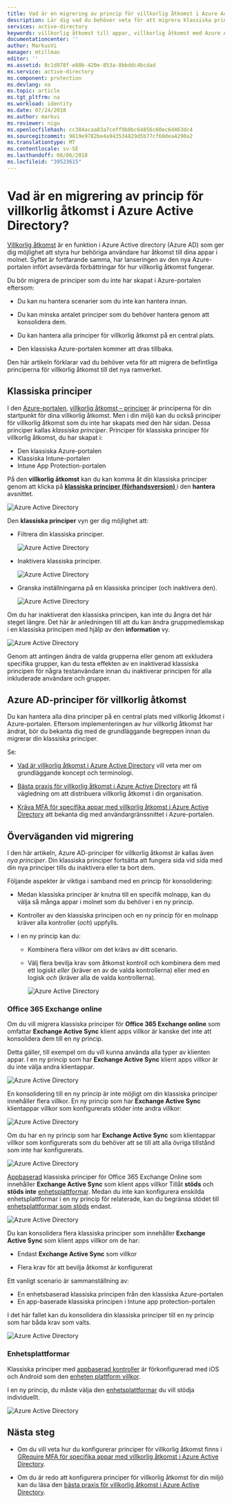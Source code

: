 ```yaml
---
title: Vad är en migrering av princip för villkorlig åtkomst i Azure Active Directory? | Microsoft Docs
description: Lär dig vad du behöver veta för att migrera klassiska principer i Azure-portalen.
services: active-directory
keywords: villkorlig åtkomst till appar, villkorlig åtkomst med Azure AD, säker åtkomst till företagets resurser, principer för villkorlig åtkomst
documentationcenter: ''
author: MarkusVi
manager: mtillman
editor: ''
ms.assetid: 8c1d978f-e80b-420e-853a-8bbddc4bcdad
ms.service: active-directory
ms.component: protection
ms.devlang: na
ms.topic: article
ms.tgt_pltfrm: na
ms.workload: identity
ms.date: 07/24/2018
ms.author: markvi
ms.reviewer: nigu
ms.openlocfilehash: cc384acaa83a7ceff9b0bc64856c60ec6d463dc4
ms.sourcegitcommit: 9819e9782be4a943534829d5b77cf60dea4290a2
ms.translationtype: MT
ms.contentlocale: sv-SE
ms.lasthandoff: 08/06/2018
ms.locfileid: "39523615"
---
```

# <a name="what-is-a-policy-migration-in-azure-active-directory-conditional-access"></a>Vad är en migrering av princip för villkorlig åtkomst i Azure Active Directory? 


[Villkorlig åtkomst](active-directory-conditional-access-azure-portal.md) är en funktion i Azure Active directory (Azure AD) som ger dig möjlighet att styra hur behöriga användare har åtkomst till dina appar i molnet. Syftet är fortfarande samma, har lanseringen av den nya Azure-portalen infört avsevärda förbättringar för hur villkorlig åtkomst fungerar.

Du bör migrera de principer som du inte har skapat i Azure-portalen eftersom:

- Du kan nu hantera scenarier som du inte kan hantera innan.

- Du kan minska antalet principer som du behöver hantera genom att konsolidera dem.   

- Du kan hantera alla principer för villkorlig åtkomst på en central plats.

- Den klassiska Azure-portalen kommer att dras tillbaka.   

Den här artikeln förklarar vad du behöver veta för att migrera de befintliga principerna för villkorlig åtkomst till det nya ramverket.
 
## <a name="classic-policies"></a>Klassiska principer

I den [Azure-portalen](https://portal.azure.com), [villkorlig åtkomst – principer](https://portal.azure.com/#blade/Microsoft_AAD_IAM/ConditionalAccessBlade/Policies) är principerna för din startpunkt för dina villkorlig åtkomst. Men i din miljö kan du också principer för villkorlig åtkomst som du inte har skapats med den här sidan. Dessa principer kallas *klassiska principer*. Principer för klassiska principer för villkorlig åtkomst, du har skapat i:

- Den klassiska Azure-portalen
- Klassiska Intune-portalen
- Intune App Protection-portalen


På den **villkorlig åtkomst** kan du kan komma åt din klassiska principer genom att klicka på [ **klassiska principer (förhandsversion)** ](https://portal.azure.com/#blade/Microsoft_AAD_IAM/ConditionalAccessBlade/ClassicPolicies) i den **hantera** avsnittet. 


![Azure Active Directory](./media/active-directory-conditional-access-migration/71.png)


Den **klassiska principer** vyn ger dig möjlighet att:

- Filtrera din klassiska principer.
 
    ![Azure Active Directory](./media/active-directory-conditional-access-migration/72.png)

- Inaktivera klassiska principer.

    ![Azure Active Directory](./media/active-directory-conditional-access-migration/73.png)
   
- Granska inställningarna på en klassiska principer (och inaktivera den).

    ![Azure Active Directory](./media/active-directory-conditional-access-migration/74.png)


Om du har inaktiverat den klassiska principen, kan inte du ångra det här steget längre. Det här är anledningen till att du kan ändra gruppmedlemskap i en klassiska principen med hjälp av den **information** vy. 

![Azure Active Directory](./media/active-directory-conditional-access-migration/75.png)

Genom att antingen ändra de valda grupperna eller genom att exkludera specifika grupper, kan du testa effekten av en inaktiverad klassiska principen för några testanvändare innan du inaktiverar principen för alla inkluderade användare och grupper. 



## <a name="azure-ad-conditional-access-policies"></a>Azure AD-principer för villkorlig åtkomst

Du kan hantera alla dina principer på en central plats med villkorlig åtkomst i Azure-portalen. Eftersom implementeringen av hur villkorlig åtkomst har ändrat, bör du bekanta dig med de grundläggande begreppen innan du migrerar din klassiska principer.

Se:

- [Vad är villkorlig åtkomst i Azure Active Directory](active-directory-conditional-access-azure-portal.md) vill veta mer om grundläggande koncept och terminologi.

- [Bästa praxis för villkorlig åtkomst i Azure Active Directory](conditional-access/best-practices.md) att få vägledning om att distribuera villkorlig åtkomst i din organisation.

- [Kräva MFA för specifika appar med villkorlig åtkomst i Azure Active Directory](conditional-access/app-based-mfa.md) att bekanta dig med användargränssnittet i Azure-portalen.


 
## <a name="migration-considerations"></a>Överväganden vid migrering

I den här artikeln, Azure AD-principer för villkorlig åtkomst är kallas även *nya principer*.
Din klassiska principer fortsätta att fungera sida vid sida med din nya principer tills du inaktivera eller ta bort dem. 

Följande aspekter är viktiga i samband med en princip för konsolidering:

- Medan klassiska principer är knutna till en specifik molnapp, kan du välja så många appar i molnet som du behöver i en ny princip.

- Kontroller av den klassiska principen och en ny princip för en molnapp kräver alla kontroller (*och*) uppfylls. 


- I en ny princip kan du:
 
    - Kombinera flera villkor om det krävs av ditt scenario. 

    - Välj flera bevilja krav som åtkomst kontroll och kombinera dem med ett logiskt *eller* (kräver en av de valda kontrollerna) eller med en logisk *och* (kräver alla de valda kontrollerna).

        ![Azure Active Directory](./media/active-directory-conditional-access-migration/25.png)




### <a name="office-365-exchange-online"></a>Office 365 Exchange online

Om du vill migrera klassiska principer för **Office 365 Exchange online** som omfattar **Exchange Active Sync** klient apps villkor är kanske det inte att konsolidera dem till en ny princip. 

Detta gäller, till exempel om du vill kunna använda alla typer av klienten appar. I en ny princip som har **Exchange Active Sync** klient apps villkor är du inte välja andra klientappar.

![Azure Active Directory](./media/active-directory-conditional-access-migration/64.png)

En konsolidering till en ny princip är inte möjligt om din klassiska principer innehåller flera villkor. En ny princip som har **Exchange Active Sync** klientappar villkor som konfigurerats stöder inte andra villkor:   

![Azure Active Directory](./media/active-directory-conditional-access-migration/08.png)

Om du har en ny princip som har **Exchange Active Sync** som klientappar villkor som konfigurerats som du behöver att se till att alla övriga tillstånd som inte har konfigurerats. 

![Azure Active Directory](./media/active-directory-conditional-access-migration/16.png)
 

[Appbaserad](active-directory-conditional-access-technical-reference.md#approved-client-app-requirement) klassiska principer för Office 365 Exchange Online som innehåller **Exchange Active Sync** som klient apps villkor Tillåt **stöds** och **stöds inte** [enhetsplattformar](active-directory-conditional-access-technical-reference.md#device-platform-condition). Medan du inte kan konfigurera enskilda enhetsplattformar i en ny princip för relaterade, kan du begränsa stödet till [enhetsplattformar som stöds](active-directory-conditional-access-technical-reference.md#device-platform-condition) endast. 

![Azure Active Directory](./media/active-directory-conditional-access-migration/65.png)

Du kan konsolidera flera klassiska principer som innehåller **Exchange Active Sync** som klient apps villkor om de har:

- Endast **Exchange Active Sync** som villkor 

- Flera krav för att bevilja åtkomst är konfigurerat

Ett vanligt scenario är sammanställning av:

- En enhetsbaserad klassiska principen från den klassiska Azure-portalen 
- En app-baserade klassiska principen i Intune app protection-portalen 
 
I det här fallet kan du konsolidera din klassiska principer till en ny princip som har båda krav som valts.

![Azure Active Directory](./media/active-directory-conditional-access-migration/62.png)



### <a name="device-platforms"></a>Enhetsplattformar

Klassiska principer med [appbaserad kontroller](active-directory-conditional-access-technical-reference.md#approved-client-app-requirement) är förkonfigurerad med iOS och Android som den [enheten plattform villkor](active-directory-conditional-access-technical-reference.md#device-platform-condition). 

I en ny princip, du måste välja den [enhetsplattformar](active-directory-conditional-access-technical-reference.md#device-platform-condition) du vill stödja individuellt.

![Azure Active Directory](./media/active-directory-conditional-access-migration/41.png)



 
 


## <a name="next-steps"></a>Nästa steg

- Om du vill veta hur du konfigurerar principer för villkorlig åtkomst finns i [GRequire MFA för specifika appar med villkorlig åtkomst i Azure Active Directory](conditional-access/app-based-mfa.md).

- Om du är redo att konfigurera principer för villkorlig åtkomst för din miljö kan du läsa den [bästa praxis för villkorlig åtkomst i Azure Active Directory](conditional-access/best-practices.md). 
